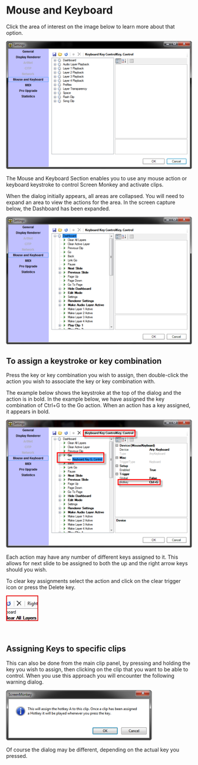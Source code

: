 <h1>Mouse and Keyboard</h1>
<p>Click the area of interest on the image below to learn more about that 
 option.</p>
<p class="hcp2"><img alt="" src="../../../images/SettingsMouseAndKeyboard.png" usemap="#MAP439486350" border="0" class="hcp3">
<map id="MAP439486350" name="MAP439486350">
<area shape="rect" coords="6, 25, 133, 39" href="General.md" alt="">
<area shape="rect" coords="6, 41, 133, 57" href="DisplayRenderer.md" alt="">
<area shape="rect" coords="6, 59, 133, 75" href="Artnet.md" alt="">
<area shape="rect" coords="6, 59, 133, 75" href="Artnet.md" alt="">
<area shape="rect" coords="6, 77, 133, 93" href="CITP.md" alt="">
<area shape="rect" coords="6, 95, 133, 111" href="Network.md" alt="">
<area shape="rect" coords="6, 130, 133, 146" href="MIDI.md" alt="">
<area shape="rect" coords="6, 147, 133, 163" href="ProUpgrade.md" alt="">
<area shape="rect" coords="6, 165, 133, 181" href="Statistics.md" alt="">
<area shape="rect" coords="143, 52, 273, 196" href="#expand" alt="">
</map> </p>
<p>The Mouse and Keyboard Section enables you to use any mouse action or 
 keyboard keystroke to control Screen Monkey and activate clips.</p>
<p><a name="expand"></a>When the dialog initially appears, all areas are 
 collapsed. You will need to expand an area to view the actions for the 
 area. In the screen capture below, the Dashboard has been expanded.</p>
<p class="hcp2"><img alt="" src="../../../images/MouseKeyboardDashboard.png" border="0" class="hcp3"> </p>
<h2>To assign a keystroke or key combination</h2>
<p>Press the key or key combination you wish to assign, then double-click 
 the action you wish to associate the key or key combination with.</p>
<p>The example below shows the keystroke at the top of the dialog and the 
 action is in bold. In the example below, we have assigned the key combination 
 of <span class="hcp4">Ctrl+G</span> to the <span class="hcp4">Go</span> 
 action. When an action has a key assigned, it appears in bold.</p>
<p class="hcp2"><img alt="" src="../../../images/KeyAssigned.png" border="0" class="hcp3"></p>
<p>Each action may have any number of different keys assigned to it. This 
 allows for next slide to be assigned to both the up and the right arrow 
 keys should you wish.</p>
<p>To clear key assignments select the action and click on the clear trigger 
 icon or press the Delete key.</p>
<p class="hcp2"><img alt="" src="../../../images/img_330.jpg" border="0" class="hcp3"></p>
<p class="hcp2">&#160;</p>
<h2>Assigning Keys to specific clips</h2>
<p>This can also be done from the main clip panel, by pressing and holding 
 the key you wish to assign, then clicking on the clip that you want to 
 be able to control. When you use this approach you will encounter the 
 following warning dialog.</p>
<p class="hcp2"><img src="../../../images/HotKeyWarning.png" style="border: none;" alt="" border="0"></p>
<p>Of course the dialog may be different, depending on the actual key you 
 pressed.</p>

